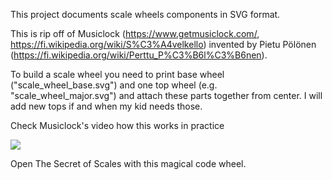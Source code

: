 This project documents scale wheels components in SVG format.

This is rip off of Musiclock (https://www.getmusiclock.com/, https://fi.wikipedia.org/wiki/S%C3%A4velkello) invented by Pietu Pölönen (https://fi.wikipedia.org/wiki/Perttu_P%C3%B6l%C3%B6nen).

To build a scale wheel you need to print base wheel ("scale_wheel_base.svg") and one top wheel (e.g. "scale_wheel_major.svg") and attach these parts together from center. I will add new tops if and when my kid needs those.

Check Musiclock's video how this works in practice

[<img src="https://img.youtube.com/vi/SDUt9Z6IOWU/hq1.jpg">](https://youtu.be/SDUt9Z6IOWU?si=Glmrp38TkJGAJ14N)

Open The Secret of Scales with this magical code wheel.

